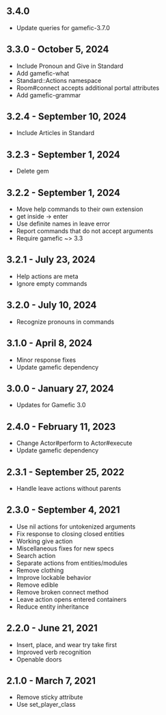 ## 3.4.0
- Update queries for gamefic-3.7.0

## 3.3.0 - October 5, 2024
- Include Pronoun and Give in Standard
- Add gamefic-what
- Standard::Actions namespace
- Room#connect accepts additional portal attributes
- Add gamefic-grammar

## 3.2.4 - September 10, 2024
- Include Articles in Standard

## 3.2.3 - September 1, 2024
- Delete gem

## 3.2.2 - September 1, 2024
- Move help commands to their own extension
- get inside -> enter
- Use definite names in leave error
- Report commands that do not accept arguments
- Require gamefic ~> 3.3

## 3.2.1 - July 23, 2024
- Help actions are meta
- Ignore empty commands

## 3.2.0 - July 10, 2024
- Recognize pronouns in commands

## 3.1.0 - April 8, 2024
- Minor response fixes
- Update gamefic dependency

## 3.0.0 - January 27, 2024
- Updates for Gamefic 3.0

## 2.4.0 - February 11, 2023
- Change Actor#perform to Actor#execute
- Update gamefic dependency

## 2.3.1 - September 25, 2022
- Handle leave actions without parents

## 2.3.0 - September 4, 2021
- Use nil actions for untokenized arguments
- Fix response to closing closed entities
- Working give action
- Miscellaneous fixes for new specs
- Search action
- Separate actions from entities/modules
- Remove clothing
- Improve lockable behavior
- Remove edible
- Remove broken connect method
- Leave action opens entered containers
- Reduce entity inheritance

## 2.2.0 - June 21, 2021
- Insert, place, and wear try take first
- Improved verb recognition
- Openable doors

## 2.1.0 - March 7, 2021
- Remove sticky attribute
- Use set_player_class
